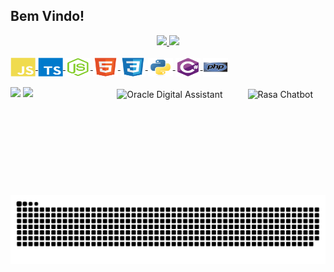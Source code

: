 ## Bem Vindo!
<div align="center">
  <a href="https://github.com/rafaelinacioo">
  <img height="180em" src="https://github-readme-stats.vercel.app/api?username=rafaelinacioo&show_icons=true&theme=monokai&include_all_commits=true&count_private=true"/>
  <img height="180em" src="https://github-readme-stats.vercel.app/api/top-langs/?username=rafaelinacioo&layout=compact&langs_count=8&theme=monokai"/>
</div>
<div style="display: inline_block"><br>
  <img align="center" alt="Rafael-Js" height="30" width="40" src="https://raw.githubusercontent.com/devicons/devicon/master/icons/javascript/javascript-plain.svg">
  <img align="center" alt="Rafael-Ts" height="30" width="40" src="https://raw.githubusercontent.com/devicons/devicon/master/icons/typescript/typescript-plain.svg">
  <img align="center" alt="Rafael-Ts" height="30" width="40" src="https://raw.githubusercontent.com/devicons/devicon/master/icons/nodejs/nodejs-original.svg">
  <img align="center" alt="Rafael-HTML" height="30" width="40" src="https://raw.githubusercontent.com/devicons/devicon/master/icons/html5/html5-original.svg">
  <img align="center" alt="Rafael-CSS" height="30" width="40" src="https://raw.githubusercontent.com/devicons/devicon/master/icons/css3/css3-original.svg">
  <img align="center" alt="Rafael-Python" height="30" width="40" src="https://raw.githubusercontent.com/devicons/devicon/master/icons/python/python-original.svg">
  <img align="center" alt="Rafael-Csharp" height="30" width="40" src="https://raw.githubusercontent.com/devicons/devicon/master/icons/csharp/csharp-original.svg">
<img align="center" alt="Rafael-Js" height="30" width="40" src="https://raw.githubusercontent.com/devicons/devicon/master/icons/php/php-original.svg">
</div>
  <img align="right" alt="Rasa Chatbot" height="100" style="border-radius:px; margin: 20px " src="https://drcarmenmartinez.com/wp-content/uploads/2018/08/rasa_logo_horizontal_purple-1.png">
    <img align="right" alt="Oracle Digital Assistant" height="150" style="border-radius:px; margin: 20px " src="https://pbs.twimg.com/media/EEi1RgiU0AAChDI.png">
<br>
<div> 
  <a href="https://www.linkedin.com/in/rafaelinacioo" target="_blank"><img src="https://img.shields.io/badge/-LinkedIn-%230077B5?style=for-the-badge&logo=linkedin&logoColor=white" target="_blank"></a> 
  <a href = "mailto:rafaelinacio1992@gmail.com"><img src="https://img.shields.io/badge/-Gmail-%23333?style=for-the-badge&logo=gmail&logoColor=white" target="_blank"></a>
 
 ![Snake animation](https://github.com/ellen2121/ellen2121/blob/output/github-contribution-grid-snake.svg)
  
</div>
